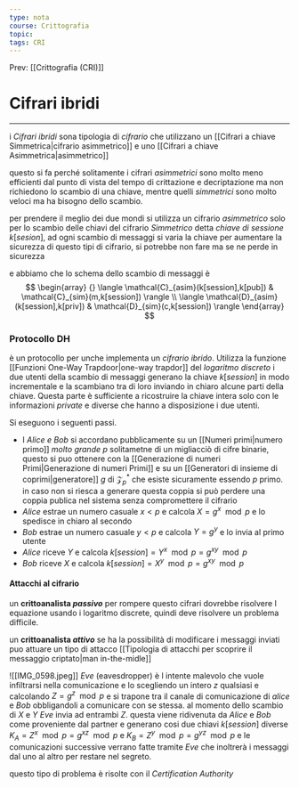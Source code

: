 ```yaml
---
type: nota
course: Crittografia
topic: 
tags: CRI
---
```


Prev: [[Crittografia (CRI)]]

# Cifrari ibridi
---
i _Cifrari ibridi_ sona tipologia di _cifrario_ che utilizzano un [[Cifrari a chiave Simmetrica|cifrario asimmetrico]] e uno [[Cifrari a chiave Asimmetrica|asimmetrico]]

questo si fa perché solitamente i cifrari _asimmetrici_ sono molto meno efficienti dal punto di vista del tempo di crittazione e decriptazione ma non richiedono lo scambio di una chiave, mentre quelli _simmetrici_ sono molto veloci ma ha bisogno dello scambio.

per prendere il meglio dei due mondi si utilizza un cifrario _asimmetrico_ solo per lo scambio delle chiavi del cifrario _Simmetrico_  detta _chiave di sessione_ $k[sesion]$, ad ogni scambio di messaggi si varia la chiave per aumentare la sicurezza di questo tipi di cifrario, si potrebbe non fare ma se ne perde in sicurezza 

e abbiamo che lo schema dello scambio di messaggi è 
$$
\begin{array} {}
  \langle \mathcal{C}_{asim}(k[session],k[pub]) & \mathcal{C}_{sim}(m,k[session]) \rangle \\
  \langle \mathcal{D}_{asim}(k[session],k[priv]) & \mathcal{D}_{sim}(c,k[session]) \rangle
\end{array}
$$



### Protocollo DH
è un protocollo per unche implementa un  _cifrario ibrido_. 
Utilizza la funzione [[Funzioni One-Way Trapdoor|one-way trapdor]] del _logaritmo discreto_ 
i due utenti della scambio di messaggi generano la chiave $k[session]$ in modo incrementale e la scambiano tra di loro  inviando in chiaro alcune parti della chiave. Questa parte è sufficiente a ricostruire la chiave intera solo con le informazioni _private_ e diverse che hanno a disposizione i due utenti. 

Si eseguono i seguenti passi.
- I _Alice e Bob_ si accordano pubblicamente su un [[Numeri primi|numero primo]]  _molto grande_ $p$  solitametne di un migliacciò di cifre binarie, questo si puo ottenere con la [[Generazione di numeri Primi|Generazione di numeri Primi]] e su un [[Generatori di insieme di coprimi|generatore]] $g$ di $\mathcal{Z}_{p}^{*}$ che esiste sicuramente essendo $p$ primo. in caso non si riesca a generare questa coppia si può perdere una coppia publica nel sistema senza compromettere il cifrario
- _Alice_ estrae un numero casuale $x<p$  e calcola $X = g^{x} \mod p$ e lo spedisce in chiaro al secondo 
- _Bob_ estrae un numero casuale $y < p$ e calcola $Y= g^{y}$ e lo invia al primo utente
-  _Alice_ riceve $Y$  e calcola $k[session] = Y^{x} \mod p = g^{xy} \mod  p$
- _Bob_ riceve $X$ e calcola $k[session] = X^{y} \mod p = g^{xy} \mod p$

#### Attacchi al cifrario
un __crittoanalista *passivo*__ per rompere questo cifrari dovrebbe risolvere l equazione usando i logaritmo discrete, quindi deve risolvere un problema difficile.


un __crittoanalista *attivo*__ se ha la possibilità di modificare i messaggi inviati puo attuare un tipo di attacco [[Tipologia di attacchi per scoprire il messaggio criptato|man in-the-midle]] 

![[IMG_0598.jpeg]]
_Eve_ (eavesdropper) è l intente malevolo che vuole infiltrarsi nella comunicazione e lo scegliendo un intero $z$ qualsiasi e calcolando $Z =g^{z} \mod  p$ e si trapone tra il canale di comunicazione di _alice_ e _Bob_ obbligandoli a comunicare con se stessa.
al momento dello scambio di $X$ e $Y$ _Eve_ invia ad entrambi $Z$. questa viene ridivenuta da _Alice_ e _Bob_ come proveniente dal partner e generano cosi due chiavi $k[session]$ diverse $K_{A} = Z^{x} \mod  p = g^{xz} \mod p$ e $K_{B} = Z^{y} \mod  p = g^{yz} \mod p$ e le comunicazioni successive verrano fatte tramite _Eve_ che inoltrerà i messaggi dal uno al altro per restare nel segreto.

questo tipo di problema è risolte con il _Certification Authority_
